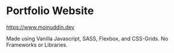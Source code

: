 # Portfolio Website

https://www.moinuddin.dev

Made using Vanilla Javascript, SASS, Flexbox, and CSS-Grids.
No Frameworks or Libraries.  